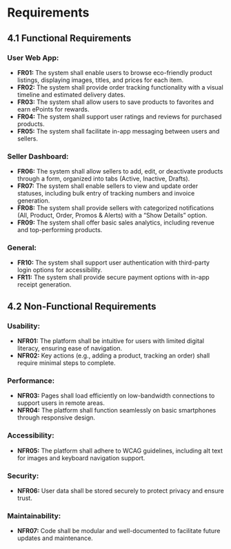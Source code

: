 # Requirements

## 4.1 Functional Requirements
### User Web App:
*   **FR01:** The system shall enable users to browse eco-friendly product listings, displaying images, titles, and prices for each item.
*   **FR02:** The system shall provide order tracking functionality with a visual timeline and estimated delivery dates.
*   **FR03:** The system shall allow users to save products to favorites and earn ePoints for rewards.
*   **FR04:** The system shall support user ratings and reviews for purchased products.
*   **FR05:** The system shall facilitate in-app messaging between users and sellers.
### Seller Dashboard:
*   **FR06:** The system shall allow sellers to add, edit, or deactivate products through a form, organized into tabs (Active, Inactive, Drafts).
*   **FR07:** The system shall enable sellers to view and update order statuses, including bulk entry of tracking numbers and invoice generation.
*   **FR08:** The system shall provide sellers with categorized notifications (All, Product, Order, Promos & Alerts) with a “Show Details” option.
*   **FR09:** The system shall offer basic sales analytics, including revenue and top-performing products.
### General:
*   **FR10:** The system shall support user authentication with third-party login options for accessibility.
*   **FR11:** The system shall provide secure payment options with in-app receipt generation.

## 4.2 Non-Functional Requirements
### Usability:
*   **NFR01:** The platform shall be intuitive for users with limited digital literacy, ensuring ease of navigation.
*   **NFR02:** Key actions (e.g., adding a product, tracking an order) shall require minimal steps to complete.
### Performance:
*   **NFR03:** Pages shall load efficiently on low-bandwidth connections to support users in remote areas.
*   **NFR04:** The platform shall function seamlessly on basic smartphones through responsive design.
### Accessibility:
*   **NFR05:** The platform shall adhere to WCAG guidelines, including alt text for images and keyboard navigation support.
### Security:
*   **NFR06:** User data shall be stored securely to protect privacy and ensure trust.
### Maintainability:
*   **NFR07:** Code shall be modular and well-documented to facilitate future updates and maintenance.
